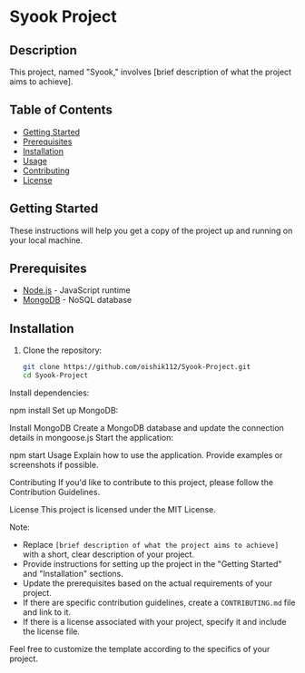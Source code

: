 # Syook Project

## Description
This project, named "Syook," involves [brief description of what the project aims to achieve].

## Table of Contents
- [Getting Started](#getting-started)
- [Prerequisites](#prerequisites)
- [Installation](#installation)
- [Usage](#usage)
- [Contributing](#contributing)
- [License](#license)

## Getting Started
These instructions will help you get a copy of the project up and running on your local machine.

## Prerequisites
- [Node.js](https://nodejs.org/) - JavaScript runtime
- [MongoDB](https://www.mongodb.com/) - NoSQL database

## Installation
1. Clone the repository:
   ```bash
   git clone https://github.com/oishik112/Syook-Project.git
   cd Syook-Project
Install dependencies:

npm install
Set up MongoDB:

Install MongoDB
Create a MongoDB database and update the connection details in mongoose.js
Start the application:


npm start
Usage
Explain how to use the application. Provide examples or screenshots if possible.

Contributing
If you'd like to contribute to this project, please follow the Contribution Guidelines.

License
This project is licensed under the MIT License.



Note:
- Replace `[brief description of what the project aims to achieve]` with a short, clear description of your project.
- Provide instructions for setting up the project in the "Getting Started" and "Installation" sections.
- Update the prerequisites based on the actual requirements of your project.
- If there are specific contribution guidelines, create a `CONTRIBUTING.md` file and link to it.
- If there is a license associated with your project, specify it and include the license file.

Feel free to customize the template according to the specifics of your project.
